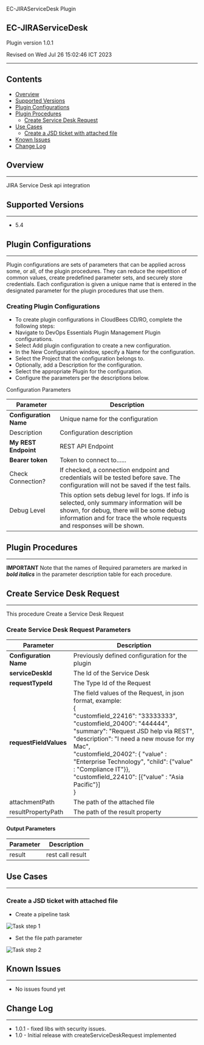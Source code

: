 EC-JIRAServiceDesk Plugin

EC-JIRAServiceDesk
---


Plugin version 1.0.1

Revised on Wed Jul 26 15:02:46 ICT 2023


* * *


Contents
---


*   [Overview](#overview)
*   [Supported Versions](#supported-versions)
*   [Plugin Configurations](#plugin-configurations)
*   [Plugin Procedures](#plugin-procedures)
    *   [Create Service Desk Request](#create-service-desk-request)
*   [Use Cases](#use-cases)
    *   [Create a JSD ticket with attached file](#create-a-jsd-ticket-with-attached-file)
*   [Known Issues](#known-issues)
*   [Change Log](#change-log)

## Overview
---

JIRA Service Desk api integration



## Supported Versions
---

*   5.4




## Plugin Configurations
---

Plugin configurations are sets of parameters that can be applied across some, or all, of the plugin procedures. They can reduce the repetition of common values, create predefined parameter sets, and securely store credentials. Each configuration is given a unique name that is entered in the designated parameter for the plugin procedures that use them.  

### Creating Plugin Configurations

*   To create plugin configurations in CloudBees CD/RO, complete the following steps:
*   Navigate to DevOps Essentials  Plugin Management  Plugin configurations.
*   Select Add plugin configuration to create a new configuration.
*   In the New Configuration window, specify a Name for the configuration.
*   Select the Project that the configuration belongs to.
*   Optionally, add a Description for the configuration.
*   Select the appropriate Plugin for the configuration.
*   Configure the parameters per the descriptions below.

Configuration Parameters

| Parameter | Description |
| --- | --- |
| **Configuration Name** | Unique name for the configuration |
| Description | Configuration description |
| **My REST Endpoint** | REST API Endpoint |
| **Bearer token** | Token to connect to...... |
| Check Connection? | If checked, a connection endpoint and credentials will be tested before save. The configuration will not be saved if the test fails. |
| Debug Level | This option sets debug level for logs. If info is selected, only summary information will be shown, for debug, there will be some debug information and for trace the whole requests and responses will be shown. |

## Plugin Procedures
---

**IMPORTANT** Note that the names of Required parameters are marked in **_bold italics_** in the parameter description table for each procedure.




## Create Service Desk Request
---------------------

This procedure Create a Service Desk Request

### Create Service Desk Request Parameters

| Parameter | Description |
| --- | --- |
| **Configuration Name** | Previously defined configuration for the plugin |
| **serviceDeskId** | The Id of the Service Desk |
| **requestTypeId** | The Type Id of the Request |
| **requestFieldValues** | The field values of the Request, in json format, example:<br>  {<br>    "customfield_22416": "33333333",<br>    "customfield_20400": "444444",<br>    "summary": "Request JSD help via REST",<br>    "description": "I need a new mouse for my Mac",<br>    "customfield_20402": { "value" : "Enterprise Technology", "child": {"value" : "Compliance IT"}},<br>    "customfield_22410": [{"value" : "Asia Pacific"}]<br>  }<br> |
| attachmentPath | The path of the attached file |
| resultPropertyPath | The path of the result property |


#### Output Parameters

| Parameter | Description |
| --- | --- |
| result | rest call result |



## Use Cases
---

### Create a JSD ticket with attached file

* Create a pipeline task

![Task step 1](htdocs/images/createJsdTicketWithFileStep1.png)

* Set the file path parameter

![Task step 2](htdocs/images/createJsdTicketWithFileStep2.png)




## Known Issues
---

*   No issues found yet



## Change Log
---

*   1.0.1 - fixed libs with security issues.
*   1.0 - Initial release with createServiceDeskRequest implemented
